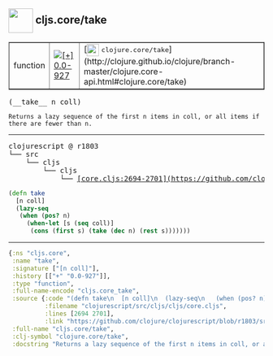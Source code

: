 ## <img width="48px" valign="middle" src="http://i.imgur.com/Hi20huC.png"> cljs.core/take

 <table border="1">
<tr>
<td>function</td>
<td><a href="https://github.com/cljsinfo/api-refs/tree/0.0-927"><img valign="middle" alt="[+] 0.0-927" src="https://img.shields.io/badge/+-0.0--927-lightgrey.svg"></a> </td>
<td>
[<img height="24px" valign="middle" src="http://i.imgur.com/1GjPKvB.png"> <samp>clojure.core/take</samp>](http://clojure.github.io/clojure/branch-master/clojure.core-api.html#clojure.core/take)
</td>
</tr>
</table>

 <samp>
(__take__ n coll)<br>
</samp>

```
Returns a lazy sequence of the first n items in coll, or all items if
there are fewer than n.
```

---

 <pre>
clojurescript @ r1803
└── src
    └── cljs
        └── cljs
            └── <ins>[core.cljs:2694-2701](https://github.com/clojure/clojurescript/blob/r1803/src/cljs/cljs/core.cljs#L2694-L2701)</ins>
</pre>

```clj
(defn take
  [n coll]
  (lazy-seq
   (when (pos? n)
     (when-let [s (seq coll)]
      (cons (first s) (take (dec n) (rest s)))))))
```


---

```clj
{:ns "cljs.core",
 :name "take",
 :signature ["[n coll]"],
 :history [["+" "0.0-927"]],
 :type "function",
 :full-name-encode "cljs.core_take",
 :source {:code "(defn take\n  [n coll]\n  (lazy-seq\n   (when (pos? n)\n     (when-let [s (seq coll)]\n      (cons (first s) (take (dec n) (rest s)))))))",
          :filename "clojurescript/src/cljs/cljs/core.cljs",
          :lines [2694 2701],
          :link "https://github.com/clojure/clojurescript/blob/r1803/src/cljs/cljs/core.cljs#L2694-L2701"},
 :full-name "cljs.core/take",
 :clj-symbol "clojure.core/take",
 :docstring "Returns a lazy sequence of the first n items in coll, or all items if\nthere are fewer than n."}

```
